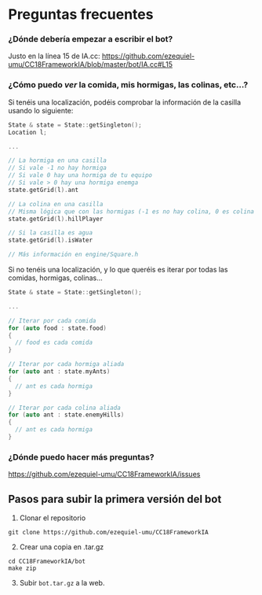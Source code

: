 # Preguntas frecuentes

### ¿Dónde debería empezar a escribir el bot?

Justo en la línea 15 de IA.cc:
https://github.com/ezequiel-umu/CC18FrameworkIA/blob/master/bot/IA.cc#L15

### ¿Cómo puedo _ver_ la comida, mis hormigas, las colinas, etc...?

Si tenéis una localización, podéis comprobar la información de la casilla usando lo siguiente:

```cpp
State & state = State::getSingleton();
Location l;

...

// La hormiga en una casilla
// Si vale -1 no hay hormiga
// Si vale 0 hay una hormiga de tu equipo
// Si vale > 0 hay una hormiga enemga
state.getGrid(l).ant 

// La colina en una casilla
// Misma lógica que con las hormigas (-1 es no hay colina, 0 es colina propia...)
state.getGrid(l).hillPlayer

// Si la casilla es agua
state.getGrid(l).isWater

// Más información en engine/Square.h

```

Si no tenéis una localización, y lo que queréis es iterar por todas las comidas, hormigas, colinas...

```cpp
State & state = State::getSingleton();

...

// Iterar por cada comida
for (auto food : state.food)
{
  // food es cada comida
}

// Iterar por cada hormiga aliada
for (auto ant : state.myAnts)
{
  // ant es cada hormiga
}

// Iterar por cada colina aliada
for (auto ant : state.enemyHills)
{
  // ant es cada hormiga
}
```

### ¿Dónde puedo hacer más preguntas?

https://github.com/ezequiel-umu/CC18FrameworkIA/issues


## Pasos para subir la primera versión del bot

1. Clonar el repositorio
```
git clone https://github.com/ezequiel-umu/CC18FrameworkIA
```
2. Crear una copia en .tar.gz
```
cd CC18FrameworkIA/bot
make zip
```
3. Subir `bot.tar.gz` a la web.